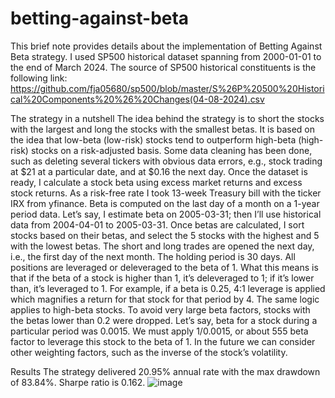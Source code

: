 # betting-against-beta

This brief note provides details about the implementation of Betting Against Beta strategy. I used SP500 historical dataset spanning from 2000-01-01 to the end of March 2024. The source of SP500 historical constituents is the following link:
https://github.com/fja05680/sp500/blob/master/S%26P%20500%20Historical%20Components%20%26%20Changes(04-08-2024).csv

The strategy in a nutshell
The idea behind the strategy is to short the stocks with the largest and long the stocks with the smallest betas. It is based on the idea that low-beta (low-risk) stocks tend to outperform high-beta (high-risk) stocks on a risk-adjusted basis.
Some data cleaning has been done, such as deleting several tickers with obvious data errors, e.g., stock trading at $21 at a particular date, and at $0.16 the next day. Once the dataset is ready, I calculate a stock beta using excess market returns and excess stock returns. As a risk-free rate I took 13-week Treasury bill with the ticker IRX from yfinance. 
Beta is computed on the last day of a month on a 1-year period data. Let’s say, I estimate beta on 2005-03-31; then I’ll use historical data from 2004-04-01 to 2005-03-31. Once betas are calculated, I sort stocks based on their betas, and select the 5 stocks with the highest and 5 with the lowest betas. 
The short and long trades are opened the next day, i.e., the first day of the next month. The holding period is 30 days. All positions are leveraged or deleveraged to the beta of 1. What this means is that if the beta of a stock is higher than 1, it’s deleveraged to 1; if it’s lower than, it’s leveraged to 1. For example, if a beta is 0.25, 4:1 leverage is applied which magnifies a return for that stock for that period by 4. The same logic applies to high-beta stocks. 
To avoid very large beta factors, stocks with the betas lower than 0.2 were dropped. Let’s say, beta for a stock during a particular period was 0.0015. We must apply 1/0.0015, or about 555 beta factor to leverage this stock to the beta of 1. In the future we can consider other weighting factors, such as the inverse of the stock’s volatility.

Results
The strategy delivered 20.95% annual rate with the max drawdown of 83.84%. Sharpe ratio is 0.162.
![image](https://github.com/user-attachments/assets/7057fc08-6ed0-4c90-84cb-85bc096c7e0b)

 
